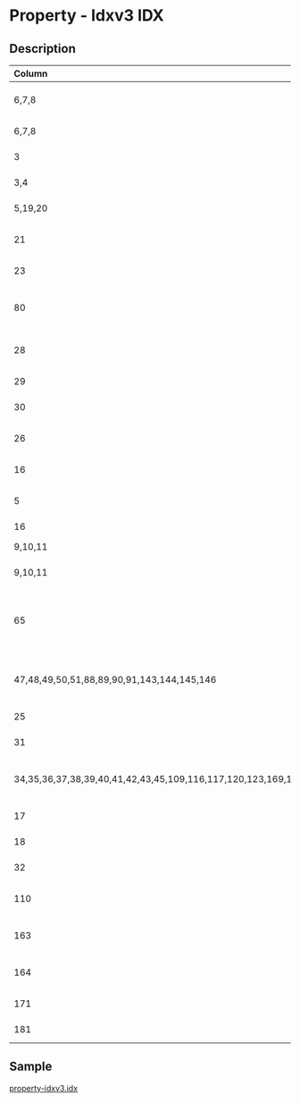 # Property - Idxv3 IDX

## Description

| Column | Type | Format | Description |
| :--- | :--- | :--- | :--- |
| 6,7,8 | string | [String](https://en.wikipedia.org/wiki/String_(computer_science)) | Property ID in your system |
| 6,7,8 | string | [String](https://en.wikipedia.org/wiki/String_(computer_science)) | Property reference |
| 3 | string | [Property Category](../values/property_category_id.md) | Property category |
| 3,4 |  | [Property Subcategory](../values/property_subcategory_id.md) | Property subcategory |
| 5,19,20 | integer | [Number](https://en.wikipedia.org/wiki/Integer) | Property price |
| 21 | integer | [Number](https://en.wikipedia.org/wiki/Integer) | Property monthly charges |
| 23 | string | [Currency](../values/currency_id.md) | Property currency |
| 80 | string | [UID](https://en.wikipedia.org/wiki/Unique_identifier) | User ID of the main broker in charge |
| 28 | integer | [Number](https://en.wikipedia.org/wiki/Integer) | Property habitable area |
| 29 | integer | [Number](https://en.wikipedia.org/wiki/Integer) | Property land area |
| 30 | integer | [Number](https://en.wikipedia.org/wiki/Integer) | Property usable area |
| 26 | float | [Float](https://en.wikipedia.org/wiki/Decimal) | Property number of rooms |
| 16 | string | [Property Availability](../values/property_availability_id.md) | Property availability |
| 5 | string | [Property Transaction Type](../values/property_transaction_type_id.md) | Property transaction type |
| 16 | date | d.m.Y | d-m-Y | Y-m-d | Property availability date |
| 9,10,11 | json | { "location_level": country|canton|district|zone|city|quarter, "location_name": string, "zip": string, "line1": string, "line2": string, "line3": string, "environment_id": string, "altitude": string, "longitude": string, "latitude": string } | Property real location |
| 9,10,11 | json | { "location_level": country|canton|district|zone|city|quarter, "location_name": string, "zip": string, "line1": string, "line2": string, "line3": string, "environment_id": string, "altitude": string, "longitude": string, "latitude": string } | Property alternate location |
| 65 | json | { "filename": string, "is_brochure"?: boolean, "is_plan"?: boolean } | Semicolon separated list of documents |
| 47,48,49,50,51,88,89,90,91,143,144,145,146 | json | { "filename": string, "brochure_page"?: 0|0.5|1, "is_website"?: boolean, "is_portal"?: boolean, "is_plan"?: boolean } | Semicolon separated list of photos |
| 25 | integer | [Number](https://en.wikipedia.org/wiki/Integer) | Property floor |
| 31 | integer | [Number](https://en.wikipedia.org/wiki/Integer) | Property volume |
| 34,35,36,37,38,39,40,41,42,43,45,109,116,117,120,123,169,175 | json | { "amenity_id": string, "amenity_value": string } | amenities |
| 17 | string | [String](https://en.wikipedia.org/wiki/String_(computer_science)) | Property title |
| 18 | string | [String](https://en.wikipedia.org/wiki/String_(computer_science)) | Property description |
| 32 | integer | [Number](https://en.wikipedia.org/wiki/Integer) | Property year build |
| 110 | string | [String](https://en.wikipedia.org/wiki/String_(computer_science)) | Property ceiling height |
| 163 | integer | [Number](https://en.wikipedia.org/wiki/Integer) | Property number of floors |
| 164 | integer | [Number](https://en.wikipedia.org/wiki/Integer) | Property year renovated |
| 171 | boolean | [Boolean](https://en.wikipedia.org/wiki/Boolean_data_type) | Property is new |
| 181 | string | [String](https://en.wikipedia.org/wiki/String_(computer_science)) | Property visit3d |

## Sample

[property-idxv3.idx](../samples/property-idxv3.idx)
```

```
